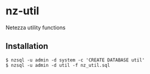 nz-util
=======

Netezza utility functions

Installation
------------

    $ nzsql -u admin -d system -c 'CREATE DATABASE util'
    $ nzsql -u admin -d util -f nz_util.sql

